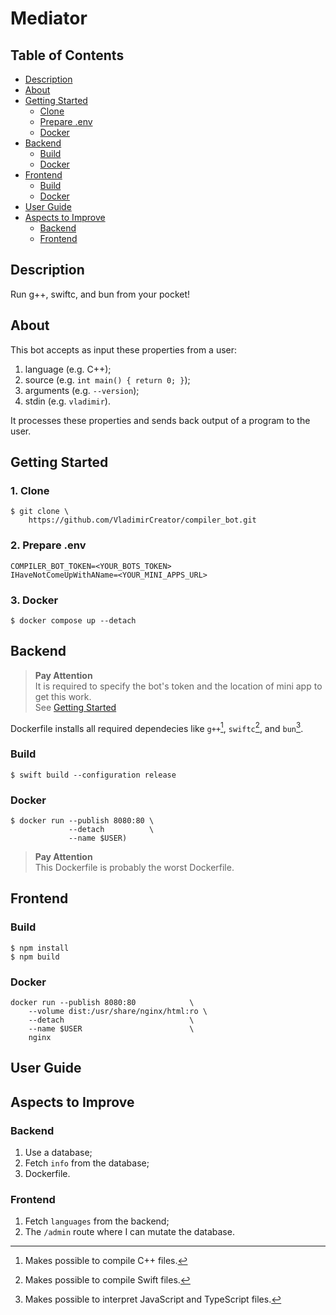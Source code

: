 # Mediator

## Table of Contents
- [Description](#description)
- [About](#about)
- [Getting Started](#getting-started)
    - [Clone](#1-clone)
    - [Prepare .env](#2-prepare-env)
    - [Docker](#docker)
- [Backend](#backend)
    - [Build]()
    - [Docker]()
- [Frontend](#frontend)
    - [Build]()
    - [Docker]()
- [User Guide](#user-guide)
- [Aspects to Improve](#aspects-to-improve)
    - [Backend]()
    - [Frontend]()

## Description
Run g++, swiftc, and bun from your pocket!

## About
This bot accepts as input these properties from a user:

1. language (e.g. C++);
1. source (e.g. `int main() { return 0; }`);
1. arguments (e.g. `--version`);
1. stdin (e.g. `vladimir`).

It processes these properties and sends back output of a program to the user.

## Getting Started

### 1. Clone
```
$ git clone \
    https://github.com/VladimirCreator/compiler_bot.git
```

### 2. Prepare .env
```
COMPILER_BOT_TOKEN=<YOUR_BOTS_TOKEN>
IHaveNotComeUpWithAName=<YOUR_MINI_APPS_URL>
```

### 3. Docker
```
$ docker compose up --detach
```

## Backend
> **Pay Attention**\
> It is required to specify the bot's token and the location of mini app to get this work.\
> See [Getting Started](#getting-started)

Dockerfile installs all required dependecies like `g++`[^1], `swiftc`[^2], and `bun`[^3].

[^1]: Makes possible to compile C++ files.
[^2]: Makes possible to compile Swift files.
[^3]: Makes possible to interpret JavaScript and TypeScript files.

### Build
```
$ swift build --configuration release
```

### Docker
```
$ docker run --publish 8080:80 \
             --detach          \
             --name $USER)
```
> **Pay Attention**\
> This Dockerfile is probably the worst Dockerfile.

## Frontend

### Build
```
$ npm install
$ npm build
```

### Docker
```
docker run --publish 8080:80            \
    --volume dist:/usr/share/nginx/html:ro \
    --detach                            \
    --name $USER                        \
    nginx
```

## User Guide


## Aspects to Improve

### Backend
1. Use a database;
1. Fetch `info` from the database;
1. Dockerfile.

### Frontend
1. Fetch `languages` from the backend;
1. The `/admin` route where I can mutate the database.

[//]: <> (backend, backend-docker, frontend, frontend-docker, frontene-stdin-autofocus, master, master-development, docker-edits)
